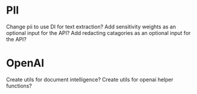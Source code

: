 # PII
Change pii to use DI for text extraction?
Add sensitivity weights as an optional input for the API?
Add redacting catagories as an optional input for the API?

# OpenAI
Create utils for document intelligence?
Create utils for openai helper functions?